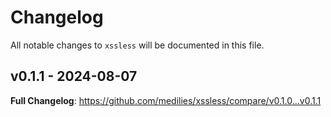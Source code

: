 # Changelog

All notable changes to `xssless` will be documented in this file.

## v0.1.1 - 2024-08-07

**Full Changelog**: https://github.com/medilies/xssless/compare/v0.1.0...v0.1.1
